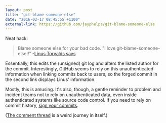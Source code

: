 ```yaml
---
layout: post
title: "git-blame-someone-else"
date: "2016-02-17 08:45:55 +1100"
external-link: https://github.com/jayphelps/git-blame-someone-else
---
```


Neat hack: 

> Blame someone else for your bad code.
> "I love git-blame-someone-else!!" -[Linus Torvalds says](https://github.com/jayphelps/git-blame-someone-else/commit/e5cfe4bb2190a2ae406d5f0b8f49c32ac0f01cd7)

Essentially, this edits the (unsigned) git log and alters the listed author for the commit. Interestingly, GitHub seems to rely on this unauthenticated information when linking commits back to users, so the forged commit in the second link displays Linus' information. 

Mostly, this is amusing. It's also, though, a gentle reminder to problem and incident teams not to rely on unauthenticated data, even inside authenticated systems like source code control. If you need to rely on commit history, [sign your commits](https://git-scm.com/book/en/v2/Git-Tools-Signing-Your-Work).

([The comment thread](https://github.com/jayphelps/git-blame-someone-else/commit/e5cfe4bb2190a2ae406d5f0b8f49c32ac0f01cd7) is a weird journey in itself.)
